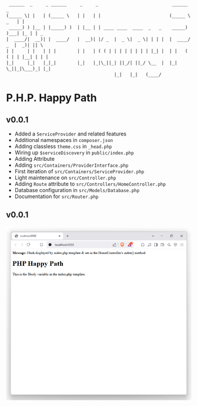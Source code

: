 ```
 ______  _     _ ______     _     _                            ______           _     
(_____ \| |   | (_____ \   | |   | |                          (_____ \     _   | |    
 _____) ) |__ | |_____) )  | |__ | | ____ ____  ____  _   _    _____) )___| |_ | | _  
|  ____/|  __)| |  ____/   |  __)| |/ _  |  _ \|  _ \| | | |  |  ____/ _  |  _)| || \ 
| |     | |   | | |        | |   | ( ( | | | | | | | | |_| |  | |   ( ( | | |__| | | |
|_|     |_|   |_|_|        |_|   |_|\_||_| ||_/| ||_/ \__  |  |_|    \_||_|\___)_| |_|
                                         |_|   |_|   (____/                           
```

# P.H.P. Happy Path


## v0.0.1
- Added a `ServiceProvider` and related features
- Additional namespaces in `composer.json`
- Adding classless `theme.css` in `_head.php`
- Wiring up `$serviceDiscovery` in `public/index.php`
- Adding Attribute
- Adding `src/Containers/ProviderInterface.php`
- First iteration of `src/Containers/ServiceProvider.php`
- Light maintenance on `src/Controller.php`
- Adding `Route` attribute to `src/Controllers/HomeController.php`
- Database configuration in `src/Models/Database.php`
- Documentation for `src/Router.php`

## v0.0.1
![2025-03-30](assets/Screenshot2025-03-30.png)
